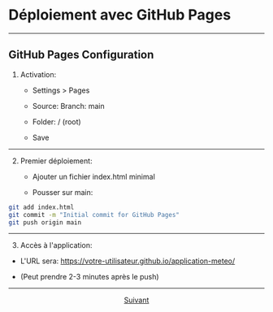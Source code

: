 # Déploiement avec GitHub Pages

---

## GitHub Pages Configuration

1. Activation:

    * Settings > Pages

    * Source: Branch: main

    * Folder: / (root)

    * Save

---

2. Premier déploiement:

    * Ajouter un fichier index.html minimal

    * Pousser sur main:

``` bash
git add index.html
git commit -m "Initial commit for GitHub Pages"
git push origin main
```

---

3. Accès à l'application:

* L'URL sera: https://votre-utilisateur.github.io/application-meteo/

* (Peut prendre 2-3 minutes après le push)

---

<p align="center">
<a href="../readme.md">Suivant</a>
</p>